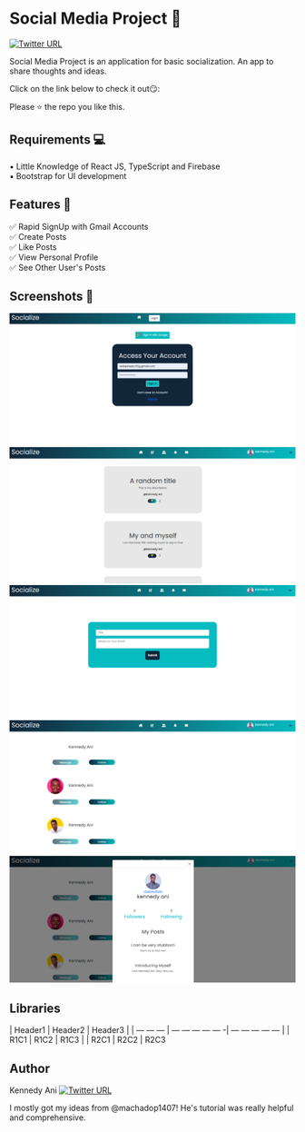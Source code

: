 # Social Media Project 💬
[![Twitter URL](https://img.shields.io/twitter/url/https/twitter.com/Kennedythe1st.svg?style=social&label=Follow%20%40Kennedythe1st)](https://twitter.com/Kennedythe1st)


Social Media Project is an application for basic socialization. An app to share thoughts and ideas.


Click on the link below to check it out😏:

<!-- link here -->

Please ⭐ the repo you like this.

## Requirements 💻

▪ Little Knowledge of React JS, TypeScript and Firebase <br>
▪ Bootstrap for UI development

## Features 🎉

✅ Rapid SignUp with Gmail Accounts 
<br>
✅ Create Posts
<br>
✅ Like Posts
<br>
✅ View Personal Profile
<br>
✅ See Other User's Posts
<br>



## Screenshots 📸
![Image](./src/assets/screenshots/Screenshot%20(85).png)
![Image](./src/assets/screenshots/Screenshot%20(89).png)
![Image](./src/assets/screenshots/Screenshot%20(90).png)
![Image](./src/assets/screenshots/Screenshot%20(91).png)
![Image](./src/assets/screenshots/Screenshot%20(92).png)

## Libraries
| Header1 | Header2 | Header3 |
| — — — | — — — — — -| — — — — — |
| R1C1 | R1C2 | R1C3 |
| R2C1 | R2C2 | R2C3 


## Author
Kennedy Ani [![Twitter URL](https://img.shields.io/twitter/url/https/twitter.com/Kennedythe1st.svg?style=social&label=Follow%20%40Kennedythe1st)](https://twitter.com/Kennedythe1st)

I mostly got my ideas from @machadop1407! He's tutorial was really helpful and comprehensive. 
